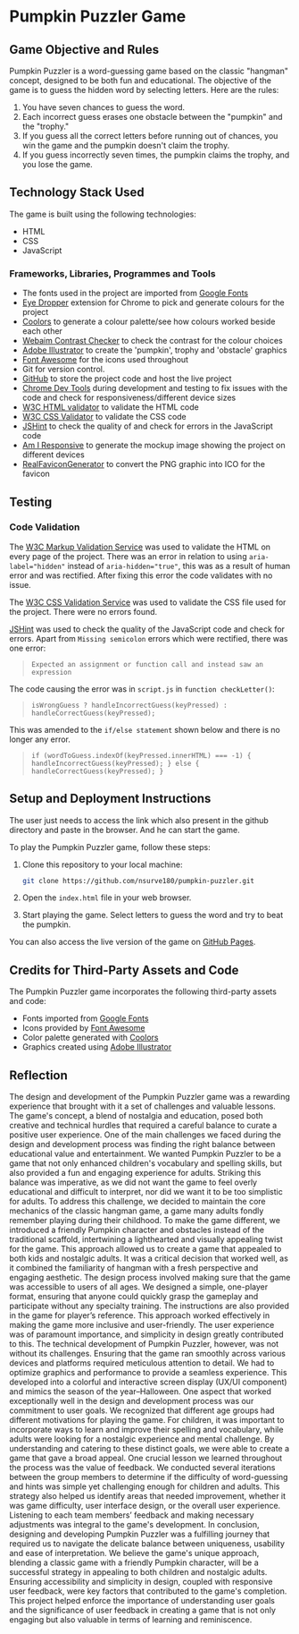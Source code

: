 # Pumpkin Puzzler Game

## Game Objective and Rules

Pumpkin Puzzler is a word-guessing game based on the classic "hangman" concept, designed to be both fun and educational. The objective of the game is to guess the hidden word by selecting letters. Here are the rules:

1. You have seven chances to guess the word.
2. Each incorrect guess erases one obstacle between the "pumpkin" and the "trophy."
3. If you guess all the correct letters before running out of chances, you win the game and the pumpkin doesn't claim the trophy.
4. If you guess incorrectly seven times, the pumpkin claims the trophy, and you lose the game.

## Technology Stack Used

The game is built using the following technologies:

- HTML
- CSS
- JavaScript

### Frameworks, Libraries, Programmes and Tools

 - The fonts used in the project are imported from [Google Fonts](https://fonts.google.com/)
 - [Eye Dropper](https://eyedropper.org/) extension for Chrome to pick and generate colours for the project
- [Coolors](https://coolors.co/) to generate a colour palette/see how colours worked beside each other
- [Webaim Contrast Checker](https://webaim.org/resources/contrastchecker/) to check the contrast for the colour choices 
- [Adobe Illustrator](https://www.adobe.com/ie/products/illustrator.html) to create the 'pumpkin', trophy and 'obstacle' graphics
- [Font Awesome](https://fontawesome.com/) for the icons used throughout
- Git for version control.
- [GitHub](https://github.com/) to store the project code and host the live project
- [Chrome Dev Tools](https://developer.chrome.com/docs/devtools/) during development and testing to fix issues with the code and check for responsiveness/different device sizes
- [W3C HTML validator](https://validator.w3.org/) to validate the HTML code
- [W3C CSS Validator](https://jigsaw.w3.org/css-validator/) to validate the CSS code
- [JSHint](https://jshint.com/) to check the quality of and check for errors in the JavaScript code
- [Am I Responsive](http://ami.responsivedesign.is/) to generate the mockup image showing the project on different devices
- [RealFaviconGenerator](https://realfavicongenerator.net/) to convert the PNG graphic into ICO for the favicon


## Testing
### Code Validation
The [W3C Markup Validation Service](https://validator.w3.org/) was used to validate the HTML on every page of the project. There was an error in relation to using `aria-label="hidden"` instead of `aria-hidden="true"`, this was as a result of human error and was rectified. After fixing this error the code validates with no issue.
>
The [W3C CSS Validation Service](https://jigsaw.w3.org/css-validator/) was used to validate the CSS file used for the project. There were no errors found.
>
[JSHint](https://jshint.com/) was used to check the quality of the JavaScript code and check for errors. Apart from `Missing semicolon` errors which were rectified, there was one error:
> 	`Expected an assignment or function call and instead saw an expression` 

The code causing the error was in `script.js` in `function checkLetter()`:
>`isWrongGuess ? handleIncorrectGuess(keyPressed) : handleCorrectGuess(keyPressed);`

This was amended to the `if/else statement` shown below and there is no longer any error.
>`if (wordToGuess.indexOf(keyPressed.innerHTML) === -1) {
        handleIncorrectGuess(keyPressed);
    } else {
        handleCorrectGuess(keyPressed);
    }`


## Setup and Deployment Instructions

The user just needs to access the link which also present in the github directory and paste in the browser. And he can start the game.

To play the Pumpkin Puzzler game, follow these steps:

1. Clone this repository to your local machine:

   ```bash
   git clone https://github.com/nsurve180/pumpkin-puzzler.git
   ```

2. Open the `index.html` file in your web browser.

3. Start playing the game. Select letters to guess the word and try to beat the pumpkin.

You can also access the live version of the game on [GitHub Pages](https://github.com/nsurve180/pumpkin-puzzler.git).

## Credits for Third-Party Assets and Code

The Pumpkin Puzzler game incorporates the following third-party assets and code:

- Fonts imported from [Google Fonts](https://fonts.google.com/)
- Icons provided by [Font Awesome](https://fontawesome.com/)
- Color palette generated with [Coolors](https://coolors.co/)
- Graphics created using [Adobe Illustrator](https://www.adobe.com/products/illustrator.html)

## Reflection 

The design and development of the Pumpkin Puzzler game was a rewarding experience that brought with it a set of challenges and valuable lessons. The game's concept, a blend of nostalgia and education, posed both creative and technical hurdles that required a careful balance to curate a positive user experience. 
One of the main challenges we faced during the design and development process was finding the right balance between educational value and entertainment. We wanted Pumpkin Puzzler to be a game that not only enhanced children's vocabulary and spelling skills, but also provided a fun and engaging experience for adults. Striking this balance was imperative, as we did not want the game to feel overly educational and difficult to interpret, nor did we want it to be too simplistic for adults.
To address this challenge, we decided to maintain the core mechanics of the classic hangman game, a game many adults fondly remember playing during their childhood. To make the game different, we introduced a friendly Pumpkin character and obstacles instead of the traditional scaffold, intertwining a lighthearted and visually appealing twist for the game. This approach allowed us to create a game that appealed to both kids and nostalgic adults. It was a critical decision that worked well, as it combined the familiarity of hangman with a fresh perspective and engaging aesthetic.
The design process involved making sure that the game was accessible to users of all ages. We designed a simple, one-player format, ensuring that anyone could quickly grasp the gameplay and participate without any specialty training. The instructions are also provided in the game for player’s reference. This approach worked effectively in making the game more inclusive and user-friendly. The user experience was of paramount importance, and simplicity in design greatly contributed to this. 
The technical development of Pumpkin Puzzler, however, was not without its challenges. Ensuring that the game ran smoothly across various devices and platforms required meticulous attention to detail. We had to optimize graphics and performance to provide a seamless experience. This developed into a colorful and interactive screen display (UX/UI component) and mimics the season of the year–Halloween.
One aspect that worked exceptionally well in the design and development process was our commitment to user goals. We recognized that different age groups had different motivations for playing the game. For children, it was important to incorporate ways to learn and improve their spelling and vocabulary, while adults were looking for a nostalgic experience and mental challenge. By understanding and catering to these distinct goals, we were able to create a game that gave a broad appeal.
One crucial lesson we learned throughout the process was the value of feedback. We conducted several iterations between the group members to determine if the difficulty of word-guessing and hints was simple yet challenging enough for children and adults. This strategy also helped us identify areas that needed improvement, whether it was game difficulty, user interface design, or the overall user experience. Listening to each team members’ feedback and making necessary adjustments was integral to the game's development.
In conclusion, designing and developing Pumpkin Puzzler was a fulfilling journey that required us to navigate the delicate balance between uniqueness, usability and ease of interpretation. We believe the game's unique approach, blending a classic game with a friendly Pumpkin character, will be a successful strategy in appealing to both children and nostalgic adults. Ensuring accessibility and simplicity in design, coupled with responsive user feedback, were key factors that contributed to the game's completion. This project helped enforce the importance of understanding user goals and the significance of user feedback in creating a game that is not only engaging but also valuable in terms of learning and reminiscence.
